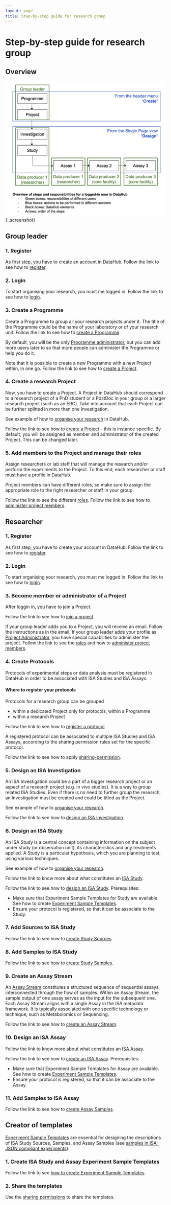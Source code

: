 ```yaml
---
layout: page
title: Step-by-step guide for research group
---
```


# Step-by-step guide for research group

## Overview

![overview](/images/usecases-dh/overview.png){:.screenshot}

## Group leader

### 1. Register
As first step, you have to create an account in DataHub. Follow the link to see how to [register](help/user-guide/registering.html).

### 2. Login
To start organising your research, you must me logged in. Follow the link to see how to [login](help/user-guide/login.html).

### 3. Create a Programme
Create a Programme to group all your research projects under it. The title of the Programme could be the name of your laboratory or of your research unit. Follow the link to see how to [create a Programme](help/user-guide/programme-creation-and-management.html#creating-a-programme).

By default, you will be the only [Programme administrator](help/user-guide/roles.html#programme-administrator), but you can add more users later to so that more people can administer the Programme or help you do it.

Note that it is possible to create a new Programme with a new Project within, in one go. Follow the link to see how to [create a Project](help/user-guide/create-a-project.html#creating-a-project).

### 4. Create a research Project
Now, you have to create a Project. A Project in DataHub should correspond to a research project of a PhD student or a PostDoc in your group or a larger research project (such as an ERC). Take into account that each Project can be further splitted in more than one Investigation.

See example of how to [organise your research](dh-organise.html) in DataHub.

Follow the link to see how to [create a Project](help/user-guide/create-a-project.html#creating-a-project) - this is instance specific.
By default, you will be assigned as member and administrator of the created Project. This can be changed later.

### 5. Add members to the Project and manage their roles
Assign researchers or lab staff that will manage the research and/or perform the experiments to the Project. To this end, each researcher or staff must have a profile in DataHub. 

Project members can have different roles, so make sure to assign the appropriate role to the right researcher or staff in your group.

<!--See example of how to rganise roles? needed?-->

Follow the link to see the different [roles](help/user-guide/roles.html).
Follow the link to see how to [administer project members](help/user-guide/administer-project-members.html).

## Researcher

### 1. Register
As first step, you have to create your account in DataHub. Follow the link to see how to [register](help/user-guide/registering.html).

### 2. Login
To start organising your research, you must me logged in. Follow the link to see how to [login](help/user-guide/login.html).

### 3. Become member or administrator of a Project
After loggin in, you have to join a Project.

Follow the link to see how to [join a project](help/user-guide/join-a-project.html).

If your group leader adds you to a Project, you will receive an email. Follow the instructions as in the email. If your group leader adds your profile as [Project Administrator](help/user-guide/roles.html#programme-administrator), you have special capabilities to administer the project.
Follow the link to see the [roles](help/user-guide/roles.html) and how to [administer project members](help/user-guide/administer-project-members.html).

### 4. Create Protocols
Protocols of experimental steps or data analysis must be registered in DataHub in order to be associated with ISA Studies and ISA Assays.

#### Where to register your protocols
Protocols for a research group can be grouped 
* within a dedicated Project only for protocols, within a Programme
* within a research Project

Follow the link to see how to [register a protocol](help/user-guide/adding-assets.html)

A registered protocol can be associated to multiple ISA Studies and ISA Assays, according to the sharing permission rules set for the specific protocol.

Follow the link to see how to apply [sharing-permission](help/user-guide/general-attributes.html#sharing).

### 5. Design an ISA Investigation
An ISA Investigation could be a part of a bigger research project or an aspect of a research project (e.g. in vivo studies). It is a way to group related ISA Studies. Even if there is no need to further group the research, an Investigation must be created and could be titled as the Project.

See example of how to [organise your research](dh-organise.html).

Follow the link to see how to [design an ISA Investigation](help/user-guide/designing-experiments-isajson-compliant.html#1-creating-an-isa-investigation).

### 6. Design an ISA Study
An ISA Study is a central concept containing information on the subject under study (or observation unit), its characteristics and any treatments applied. A Study is a particular hypothesis, which you are planning to test, using various techniques.

See example of how to [organise your research](dh-organise.html).

Follow the link to know more about what constitutes an [ISA Study](help/user-guide/isa-json-compliant-experiment.html#isa-study).

Follow the link to see how to [design an ISA Study](help/user-guide/designing-experiments-isajson-compliant.html#2-creating-an-isa-study). Prerequisites:
* Make sure that Experiment Sample Templates for Study are available. See how to create [Experiment Sample Templates](help/user-guide/isajson-templates.html#for-project-members).
* Ensure your protocol is registered, so that it can be associate to the Study.

### 7. Add Sources to ISA Study

Follow the link to see how to [create Study Sources](help/user-guide/create-sample-isajson-compliant.html#create-study-sources).

### 8. Add Samples to ISA Study

Follow the link to see how to [create Study Samples](help/user-guide/create-sample-isajson-compliant.html#create-study-samples).

### 9. Create an Assay Stream

An [Assay Stream](help/user-guide/isa-json-compliant-experiment.html#assay-stream) constitutes a structured sequence of sequential assays, interconnected through the flow of samples. Within an Assay Stream, the sample output of one assay serves as the input for the subsequent one. Each Assay Stream aligns with a single Assay in the ISA metadata framework. It is typically associated with one specific technology or technique, such as Metabolomics or Sequencing.

Follow the link to see how to [create an Assay Stream](help/user-guide/designing-experiments-isajson-compliant.html#5-creating-an-assay-stream).

### 10. Design an ISA Assay

Follow the link to know more about what constitutes an [ISA Assay](help/user-guide/isa-json-compliant-experiment.html#isa-assay).

Follow the link to see how to [create an ISA Assay](help/user-guide/designing-experiments-isajson-compliant.html#6-creating-an-isa-assay). Prerequisites:
* Make sure that Experiment Sample Templates for Assay are available. See how to create [Experiment Sample Templates](help/user-guide/isajson-templates.html#for-project-members).
* Ensure your protocol is registered, so that it can be associate to the Assay.

### 11. Add Samples to ISA Assay
Follow the link to see how to [create Assay Samples](help/user-guide/create-sample-isajson-compliant.html#create-assay-samples).

## Creator of templates

[Experiment Sample Templates](help/user-guide/isa-json-compliant-experiment.html#experiment-sample-templates) are essential for designing the descriptions of ISA Study Sources, Samples, and Assay Samples (see [samples in ISA-JSON compliant experiments](help/user-guide/create-sample-isajson-compliant.html)).

### 1. Create ISA Study and Assay Experiment Sample Templates

Follow the link to see [how to create Experiment Sample Templates](help/user-guide/isajson-templates.html#create-experiment-sample-templates).

### 2. Share the templates

Use the [sharing permissions](help/user-guide/general-attributes.html#sharing) to share the templates.
